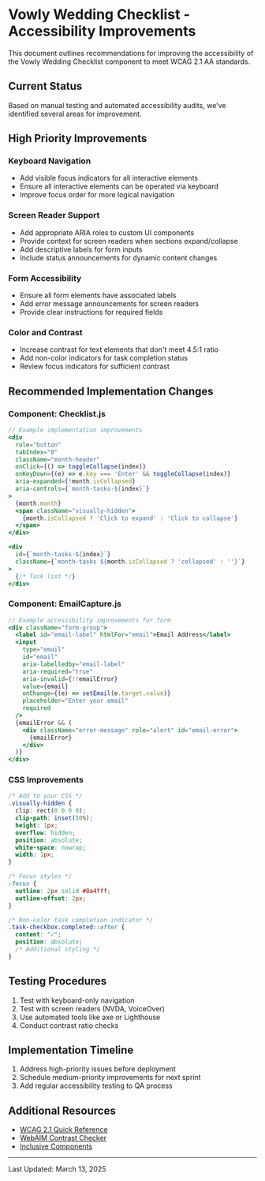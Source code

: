 # Vowly Wedding Checklist - Accessibility Improvements

This document outlines recommendations for improving the accessibility of the Vowly Wedding Checklist component to meet WCAG 2.1 AA standards.

## Current Status

Based on manual testing and automated accessibility audits, we've identified several areas for improvement.

## High Priority Improvements

### Keyboard Navigation

- Add visible focus indicators for all interactive elements
- Ensure all interactive elements can be operated via keyboard
- Improve focus order for more logical navigation

### Screen Reader Support

- Add appropriate ARIA roles to custom UI components
- Provide context for screen readers when sections expand/collapse
- Add descriptive labels for form inputs
- Include status announcements for dynamic content changes

### Form Accessibility

- Ensure all form elements have associated labels
- Add error message announcements for screen readers
- Provide clear instructions for required fields

### Color and Contrast

- Increase contrast for text elements that don't meet 4.5:1 ratio
- Add non-color indicators for task completion status
- Review focus indicators for sufficient contrast

## Recommended Implementation Changes

### Component: Checklist.js

```jsx
// Example implementation improvements
<div 
  role="button"
  tabIndex="0"
  className="month-header"
  onClick={() => toggleCollapse(index)}
  onKeyDown={(e) => e.key === 'Enter' && toggleCollapse(index)}
  aria-expanded={!month.isCollapsed}
  aria-controls={`month-tasks-${index}`}
>
  {month.month}
  <span className="visually-hidden">
    {month.isCollapsed ? 'Click to expand' : 'Click to collapse'}
  </span>
</div>

<div 
  id={`month-tasks-${index}`} 
  className={`month-tasks ${month.isCollapsed ? 'collapsed' : ''}`}
>
  {/* Task list */}
</div>
```

### Component: EmailCapture.js

```jsx
// Example accessibility improvements for form
<div className="form-group">
  <label id="email-label" htmlFor="email">Email Address</label>
  <input
    type="email"
    id="email"
    aria-labelledby="email-label"
    aria-required="true"
    aria-invalid={!!emailError}
    value={email}
    onChange={(e) => setEmail(e.target.value)}
    placeholder="Enter your email"
    required
  />
  {emailError && (
    <div className="error-message" role="alert" id="email-error">
      {emailError}
    </div>
  )}
</div>
```

### CSS Improvements

```css
/* Add to your CSS */
.visually-hidden {
  clip: rect(0 0 0 0);
  clip-path: inset(50%);
  height: 1px;
  overflow: hidden;
  position: absolute;
  white-space: nowrap;
  width: 1px;
}

/* Focus styles */
:focus {
  outline: 2px solid #8a4fff;
  outline-offset: 2px;
}

/* Non-color task completion indicator */
.task-checkbox.completed::after {
  content: "✓";
  position: absolute;
  /* Additional styling */
}
```

## Testing Procedures

1. Test with keyboard-only navigation
2. Test with screen readers (NVDA, VoiceOver)
3. Use automated tools like axe or Lighthouse
4. Conduct contrast ratio checks

## Implementation Timeline

1. Address high-priority issues before deployment
2. Schedule medium-priority improvements for next sprint
3. Add regular accessibility testing to QA process

## Additional Resources

- [WCAG 2.1 Quick Reference](https://www.w3.org/WAI/WCAG21/quickref/)
- [WebAIM Contrast Checker](https://webaim.org/resources/contrastchecker/)
- [Inclusive Components](https://inclusive-components.design/)

---

Last Updated: March 13, 2025
